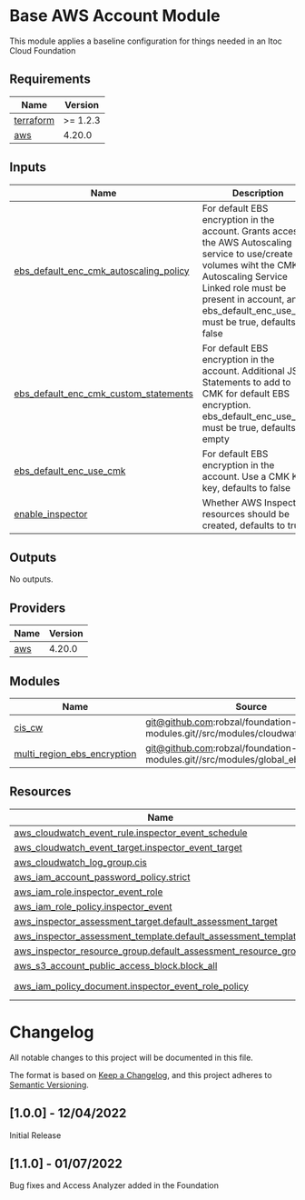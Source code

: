 
# Base AWS Account Module
This module applies a baseline configuration for things needed in an Itoc Cloud Foundation
## Requirements

| Name | Version |
|------|---------|
| <a name="requirement_terraform"></a> [terraform](#requirement\_terraform) | >= 1.2.3 |
| <a name="requirement_aws"></a> [aws](#requirement\_aws) | 4.20.0 |
## Inputs

| Name | Description | Type | Default | Required |
|------|-------------|------|---------|:--------:|
| <a name="input_ebs_default_enc_cmk_autoscaling_policy"></a> [ebs\_default\_enc\_cmk\_autoscaling\_policy](#input\_ebs\_default\_enc\_cmk\_autoscaling\_policy) | For default EBS encryption in the account. Grants access to the AWS Autoscaling service to use/create EBS volumes wiht the CMK. Autoscaling Service Linked role must be present in account, and ebs\_default\_enc\_use\_cmk must be true, defaults to false | `bool` | `false` | no |
| <a name="input_ebs_default_enc_cmk_custom_statements"></a> [ebs\_default\_enc\_cmk\_custom\_statements](#input\_ebs\_default\_enc\_cmk\_custom\_statements) | For default EBS encryption in the account. Additional JSON Statements to add to CMK for default EBS encryption. ebs\_default\_enc\_use\_cmk must be true, defaults to empty | `string` | `""` | no |
| <a name="input_ebs_default_enc_use_cmk"></a> [ebs\_default\_enc\_use\_cmk](#input\_ebs\_default\_enc\_use\_cmk) | For default EBS encryption in the account. Use a CMK KMS key, defaults to false | `bool` | `false` | no |
| <a name="input_enable_inspector"></a> [enable\_inspector](#input\_enable\_inspector) | Whether AWS Inspector resources should be created, defaults to true | `bool` | `true` | no |
## Outputs

No outputs.
## Providers

| Name | Version |
|------|---------|
| <a name="provider_aws"></a> [aws](#provider\_aws) | 4.20.0 |
## Modules

| Name | Source | Version |
|------|--------|---------|
| <a name="module_cis_cw"></a> [cis\_cw](#module\_cis\_cw) | git@github.com:robzal/foundation-modules.git//src/modules/cloudwatch_cis_alarms | v1.1.0 |
| <a name="module_multi_region_ebs_encryption"></a> [multi\_region\_ebs\_encryption](#module\_multi\_region\_ebs\_encryption) | git@github.com:robzal/foundation-modules.git//src/modules/global_ebs_encryption | v1.1.0 |
## Resources

| Name | Type |
|------|------|
| [aws_cloudwatch_event_rule.inspector_event_schedule](https://registry.terraform.io/providers/hashicorp/aws/4.20.0/docs/resources/cloudwatch_event_rule) | resource |
| [aws_cloudwatch_event_target.inspector_event_target](https://registry.terraform.io/providers/hashicorp/aws/4.20.0/docs/resources/cloudwatch_event_target) | resource |
| [aws_cloudwatch_log_group.cis](https://registry.terraform.io/providers/hashicorp/aws/4.20.0/docs/resources/cloudwatch_log_group) | resource |
| [aws_iam_account_password_policy.strict](https://registry.terraform.io/providers/hashicorp/aws/4.20.0/docs/resources/iam_account_password_policy) | resource |
| [aws_iam_role.inspector_event_role](https://registry.terraform.io/providers/hashicorp/aws/4.20.0/docs/resources/iam_role) | resource |
| [aws_iam_role_policy.inspector_event](https://registry.terraform.io/providers/hashicorp/aws/4.20.0/docs/resources/iam_role_policy) | resource |
| [aws_inspector_assessment_target.default_assessment_target](https://registry.terraform.io/providers/hashicorp/aws/4.20.0/docs/resources/inspector_assessment_target) | resource |
| [aws_inspector_assessment_template.default_assessment_template](https://registry.terraform.io/providers/hashicorp/aws/4.20.0/docs/resources/inspector_assessment_template) | resource |
| [aws_inspector_resource_group.default_assessment_resource_group](https://registry.terraform.io/providers/hashicorp/aws/4.20.0/docs/resources/inspector_resource_group) | resource |
| [aws_s3_account_public_access_block.block_all](https://registry.terraform.io/providers/hashicorp/aws/4.20.0/docs/resources/s3_account_public_access_block) | resource |
| [aws_iam_policy_document.inspector_event_role_policy](https://registry.terraform.io/providers/hashicorp/aws/4.20.0/docs/data-sources/iam_policy_document) | data source |
# Changelog
All notable changes to this project will be documented in this file.

The format is based on [Keep a Changelog](https://keepachangelog.com/en/1.0.0/),
and this project adheres to [Semantic Versioning](https://semver.org/spec/v2.0.0.html).

## [1.0.0] - 12/04/2022
Initial Release

## [1.1.0] - 01/07/2022
Bug fixes and Access Analyzer added in the Foundation

